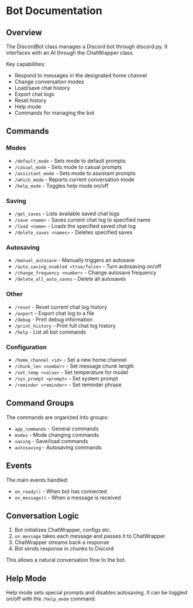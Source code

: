 # Bot Documentation

## Overview

The DiscordBot class manages a Discord bot through discord.py. It interfaces with an AI through the ChatWrapper class.

Key capabilities:

- Respond to messages in the designated home channel
- Change conversation modes
- Load/save chat history
- Export chat logs
- Reset history
- Help mode
- Commands for managing the bot

## Commands

### Modes

- `/default_mode` - Sets mode to default prompts
- `/casual_mode` - Sets mode to casual prompts
- `/assistant_mode` - Sets mode to assistant prompts  
- `/which_mode` - Reports current conversation mode
- `/help_mode` - Toggles help mode on/off

### Saving

- `/get_saves` - Lists available saved chat logs
- `/save <name>` - Saves current chat log to specified name
- `/load <name>` - Loads the specified saved chat log
- `/delete_saves <names>` - Deletes specified saves

### Autosaving

- `/manual_autosave` - Manually triggers an autosave
- `/auto_saving_enabled <true/false>` - Turn autosaving on/off
- `/change_frequency <number>` - Change autosave frequency
- `/delete_all_auto_saves` - Delete all autosaves

### Other

- `/reset` - Reset current chat log history
- `/export` - Export chat log to a file
- `/debug` - Print debug information
- `/print_history` - Print full chat log history
- `/help` - List all bot commands

### Configuration

- `/home_channel <id>` - Set a new home channel
- `/chunk_len <number>` - Set message chunk length
- `/set_temp <value>` - Set temperature for model
- `/sys_prompt <prompt>` - Set system prompt
- `/reminder <reminder>` - Set reminder phrase
  
## Command Groups

The commands are organized into groups:

- `app_commands` - General commands
- `modes` - Mode changing commands
- `saving` - Save/load commands
- `autosaving` - Autosaving commands

## Events

The main events handled:

- `on_ready()` - When bot has connected
- `on_message()` - When a message is received

## Conversation Logic

1. Bot initializes ChatWrapper, configs etc.
2. `on_message` takes each message and passes it to ChatWrapper
3. ChatWrapper streams back a response
4. Bot sends response in chunks to Discord

This allows a natural conversation flow to the bot.

## Help Mode

Help mode sets special prompts and disables autosaving.
It can be toggled on/off with the `/help_mode` command.
